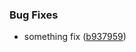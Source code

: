 ### Bug Fixes

* something fix ([b937959](https://github.com/tuntuntutu/tuntuntutu-tools/commit/b937959))



